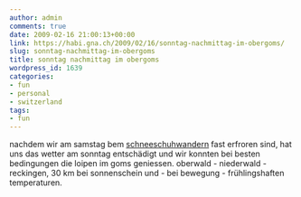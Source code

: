 ```yaml
---
author: admin
comments: true
date: 2009-02-16 21:00:13+00:00
link: https://habi.gna.ch/2009/02/16/sonntag-nachmittag-im-obergoms/
slug: sonntag-nachmittag-im-obergoms
title: sonntag nachmittag im obergoms
wordpress_id: 1639
categories:
- fun
- personal
- switzerland
tags:
- fun
---
```


nachdem wir am samstag bem [schneeschuhwandern](http://www.flickr.com/photos/habi/sets/72157613951894990/) fast erfroren sind, hat uns das wetter am sonntag entschädigt und wir konnten bei besten bedingungen die loipen im goms geniessen. oberwald - niederwald - reckingen, 30 km bei sonnenschein und - bei bewegung - frühlingshaften temperaturen.




